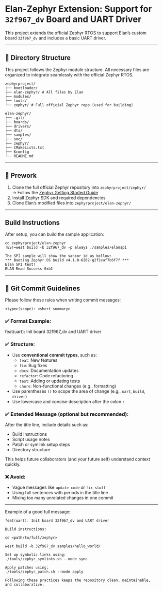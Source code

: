 # Elan-Zephyr Extension: Support for `32f967_dv` Board and UART Driver

This project extends the official Zephyr RTOS to support Elan’s custom board `32f967_dv` and includes a basic UART driver.

---

## 📁 Directory Structure

This project follows the Zephyr module structure. All necessary files are organized to integrate seamlessly with the official Zephyr RTOS.

```
zephyrproject/
├── bootloader/
├── elan-zephyr/ # All files by Elan
├── modules/
├── tools/
└── zephyr/ # Full official Zephyr repo (used for building)
```

```
elan-zephyr/
├── .git/
├── boards/
├── drivers/
├── dts/
├── samples/
├── soc/
├── zephyr/
├── CMakeLists.txt
├── Kconfig
└── README.md
```

---

## 🔧 Prework

1. Clone the full official Zephyr repository into `zephyrproject/zephyr/`  
   → Follow the [Zephyr Getting Started Guide](https://docs.zephyrproject.org/latest/develop/getting_started/index.html)
2. Install Zephyr SDK and required dependencies
3. Clone Elan’s modified files into `zephyrproject/elan-zephyr/`

---

## Build Instructions
After setup, you can build the sample application:

```
cd zephyrproject/elan-zephyr
TEST=west build -b 32f967_dv -p always ./samples/elanspi

The SPI sample will show the sansor id as bellow:
*** Booting Zephyr OS build v4.1.0-6262-g2f2eaf7b6f7f ***
Elan SPI test!
ELAN Read Success 0xb1
```

---

## 📝 Git Commit Guidelines

Please follow these rules when writing commit messages:
```
<type>(scope): <short summary>
```

### ✅ Format Example:

feat(uart): Init board 32f967_dv and UART driver


### ✅ Structure:

- Use **conventional commit types**, such as:
  - `feat`: New features
  - `fix`: Bug fixes
  - `docs`: Documentation updates
  - `refactor`: Code refactoring
  - `test`: Adding or updating tests
  - `chore`: Non-functional changes (e.g., formatting)
- Use parentheses `()` to scope the area of change (e.g., `uart`, `build`, `driver`)
- Use lowercase and concise description after the colon `:`

### ✅ Extended Message (optional but recommended):

After the title line, include details such as:

- Build instructions
- Script usage notes
- Patch or symlink setup steps
- Directory structure

This helps future collaborators (and your future self) understand context quickly.

### ❌ Avoid:

- Vague messages like `update code` or `fix stuff`
- Using full sentences with periods in the title line
- Mixing too many unrelated changes in one commit

---

Example of a good full message:

```
feat(uart): Init board 32f967_dv and UART driver

Build instructions:

cd <path/to/full/zephyr>

west build -b 32f967_dv samples/hello_world/

Set up symbolic links using:
./tools/zephyr_symlinks.sh --mode sync

Apply patches using:
./tools/zephyr_patch.sh --mode apply

Following these practices keeps the repository clean, maintainable, and collaborative.
```
